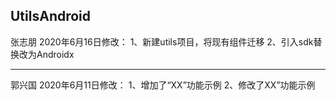 ## UtilsAndroid

张志朋 2020年6月16日修改：
1、新建utils项目，将现有组件迁移
2、引入sdk替换改为Androidx

----------------------------------------------------------------------------------------------------

郭兴国 2020年6月11日修改：
1、增加了“XX”功能示例
2、修改了XX”功能示例